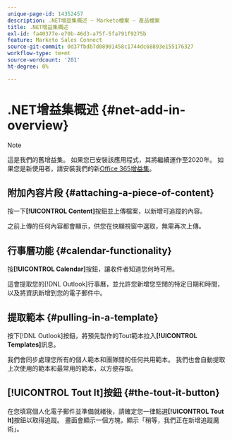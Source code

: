 ```yaml
---
unique-page-id: 14352457
description: .NET增益集概述 — Marketo檔案 — 產品檔案
title: .NET增益集概述
exl-id: fa40377e-e70b-46d3-a75f-5fa791f9275b
feature: Marketo Sales Connect
source-git-commit: 0d37fbdb7d08901458c1744dc68893e155176327
workflow-type: tm+mt
source-wordcount: '201'
ht-degree: 0%

---
```


# .NET增益集概述 {#net-add-in-overview}

>[!NOTE]
>
>這是我們的舊增益集。 如果您已安裝該應用程式，其將繼續運作至2020年。 如果您是新使用者，請安裝我們的新[Office 365增益集](https://s3.amazonaws.com/tout-user-store/outlook-mac/assets/install_tout_add-in_outlook_mac.pdf)。

## 附加內容片段 {#attaching-a-piece-of-content}

按一下&#x200B;**[!UICONTROL Content]**&#x200B;按鈕並上傳檔案，以新增可追蹤的內容。

之前上傳的任何內容都會顯示，供您在快顯視窗中選取，無需再次上傳。

## 行事曆功能 {#calendar-functionality}

按&#x200B;**[!UICONTROL Calendar]**&#x200B;按鈕，讓收件者知道您何時可用。

這會提取您的[!DNL Outlook]行事曆，並允許您新增您空閒的特定日期和時間，以及將資訊新增到您的電子郵件中。

## 提取範本 {#pulling-in-a-template}

按下[!DNL Outlook]按鈕，將預先製作的Tout範本拉入&#x200B;**[!UICONTROL Templates]**&#x200B;訊息。

我們會同步處理您所有的個人範本和團隊間的任何共用範本。 我們也會自動提取上次使用的範本和最常用的範本，以方便存取。

## [!UICONTROL Tout It]按鈕 {#the-tout-it-button}

在您填寫個人化電子郵件並準備就緒後，請確定您一律點選&#x200B;**[!UICONTROL Tout It]**&#x200B;按鈕以取得追蹤。 畫面會顯示一個方塊，顯示「稍等，我們正在新增追蹤魔術」。
